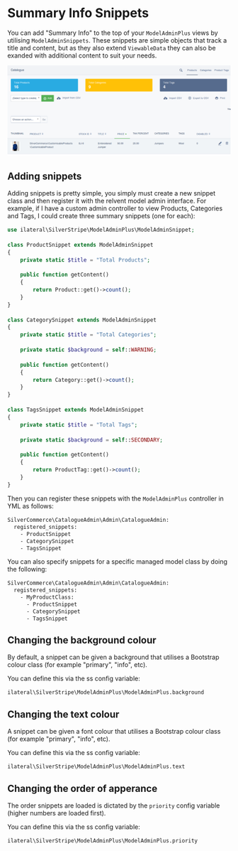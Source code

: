 # Summary Info Snippets

You can add "Summary Info" to the top of your `ModelAdminPlus` views by utilising
`ModelAdminSnippets`. These snippets are simple objects that track a title and content,
but as they also extend `ViewableData` they can also be exanded with additional content
to suit your needs.

![Example Content Snippets](images/modeladminplus-snippets.png)

## Adding snippets

Adding snippets is pretty simple, you simply must create a new snippet class and then
register it with the relvent model admin interface. For example, if I have a custom
admin controller to view Products, Categories and Tags, I could create three summary
snippets (one for each):

```php
use ilateral\SilverStripe\ModelAdminPlus\ModelAdminSnippet;

class ProductSnippet extends ModelAdminSnippet
{
    private static $title = "Total Products";
 
    public function getContent()
    {
        return Product::get()->count();
    }
}

class CategorySnippet extends ModelAdminSnippet
{
    private static $title = "Total Categories";

    private static $background = self::WARNING;
 
    public function getContent()
    {
        return Category::get()->count();
    }
}

class TagsSnippet extends ModelAdminSnippet
{
    private static $title = "Total Tags";

    private static $background = self::SECONDARY;
 
    public function getContent()
    {
        return ProductTag::get()->count();
    }
}
```

Then you can register these snippets with the `ModelAdminPlus` controller in YML as follows:

```YML
SilverCommerce\CatalogueAdmin\Admin\CatalogueAdmin:
  registered_snippets:
    - ProductSnippet
    - CategorySnippet
    - TagsSnippet
```

You can also specify snippets for a specific managed model class by doing the following:

```YML
SilverCommerce\CatalogueAdmin\Admin\CatalogueAdmin:
  registered_snippets:
    - MyProductClass:
      - ProductSnippet
      - CategorySnippet
      - TagsSnippet
```


## Changing the background colour

By default, a snippet can be given a background that utilises a Bootstrap colour class
(for example "primary", "info", etc).

You can define this via the ss config variable:

    ilateral\SilverStripe\ModelAdminPlus\ModelAdminPlus.background

## Changing the text colour

A snippet can be given a font colour that utilises a Bootstrap colour class
(for example "primary", "info", etc).

You can define this via the ss config variable:

    ilateral\SilverStripe\ModelAdminPlus\ModelAdminPlus.text

## Changing the order of apperance

The order snippets are loaded is dictated by the `priority` config variable (higher numbers are
loaded first).

You can define this via the ss config variable:

    ilateral\SilverStripe\ModelAdminPlus\ModelAdminPlus.priority